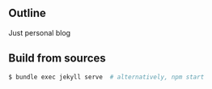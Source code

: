 ## Outline

Just personal blog

## Build from sources

```sh
$ bundle exec jekyll serve  # alternatively, npm start
```
